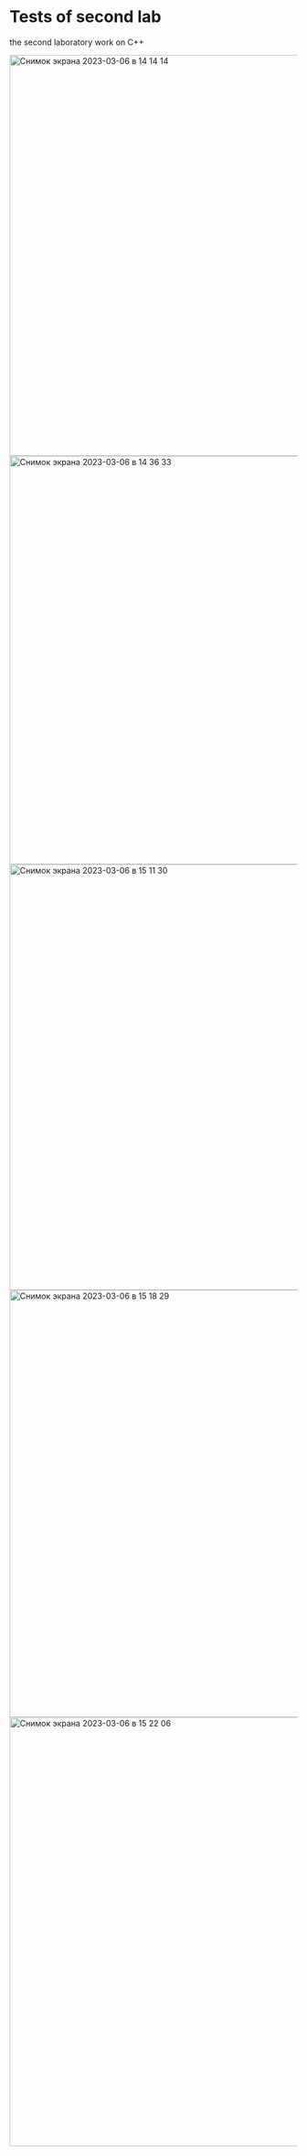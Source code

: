 # Tests of second lab
the second laboratory work on C++

<img width="702" alt="Снимок экрана 2023-03-06 в 14 14 14" src="https://user-images.githubusercontent.com/91057142/223109206-874d5ca5-67a2-4419-8e48-12c8575c98ea.png">

<img width="715" alt="Снимок экрана 2023-03-06 в 14 36 33" src="https://user-images.githubusercontent.com/91057142/223109210-292f02f1-b5d4-4f1a-83a4-44882d0ab645.png">

<img width="745" alt="Снимок экрана 2023-03-06 в 15 11 30" src="https://user-images.githubusercontent.com/91057142/223109216-55180a24-4582-4271-9d49-55e58ea104ed.png">

<img width="748" alt="Снимок экрана 2023-03-06 в 15 18 29" src="https://user-images.githubusercontent.com/91057142/223109221-5cb331bd-8f7f-4e16-8b4f-5dd04c210aa7.png">

<img width="751" alt="Снимок экрана 2023-03-06 в 15 22 06" src="https://user-images.githubusercontent.com/91057142/223109232-aa86ed7a-afbd-4d8e-ad86-718d3af45c77.png">
